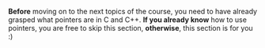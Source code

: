 **Before** moving on to the next topics of the course, you need to have already grasped what pointers are in C and C++. **If you already know** how to use pointers,
you are free to skip this section, **otherwise**, this section is for you :)
